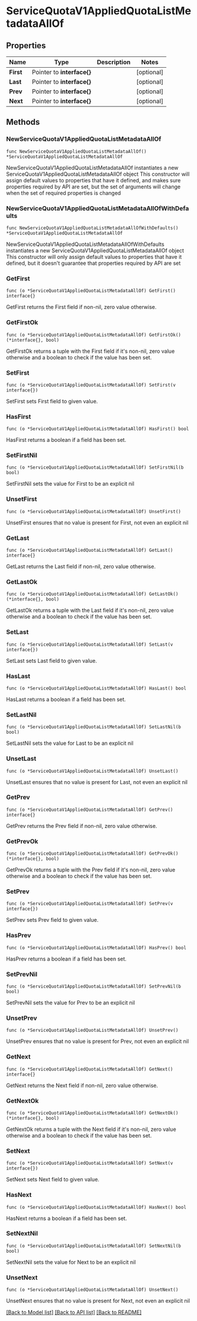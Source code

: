 # ServiceQuotaV1AppliedQuotaListMetadataAllOf

## Properties

Name | Type | Description | Notes
------------ | ------------- | ------------- | -------------
**First** | Pointer to **interface{}** |  | [optional] 
**Last** | Pointer to **interface{}** |  | [optional] 
**Prev** | Pointer to **interface{}** |  | [optional] 
**Next** | Pointer to **interface{}** |  | [optional] 

## Methods

### NewServiceQuotaV1AppliedQuotaListMetadataAllOf

`func NewServiceQuotaV1AppliedQuotaListMetadataAllOf() *ServiceQuotaV1AppliedQuotaListMetadataAllOf`

NewServiceQuotaV1AppliedQuotaListMetadataAllOf instantiates a new ServiceQuotaV1AppliedQuotaListMetadataAllOf object
This constructor will assign default values to properties that have it defined,
and makes sure properties required by API are set, but the set of arguments
will change when the set of required properties is changed

### NewServiceQuotaV1AppliedQuotaListMetadataAllOfWithDefaults

`func NewServiceQuotaV1AppliedQuotaListMetadataAllOfWithDefaults() *ServiceQuotaV1AppliedQuotaListMetadataAllOf`

NewServiceQuotaV1AppliedQuotaListMetadataAllOfWithDefaults instantiates a new ServiceQuotaV1AppliedQuotaListMetadataAllOf object
This constructor will only assign default values to properties that have it defined,
but it doesn't guarantee that properties required by API are set

### GetFirst

`func (o *ServiceQuotaV1AppliedQuotaListMetadataAllOf) GetFirst() interface{}`

GetFirst returns the First field if non-nil, zero value otherwise.

### GetFirstOk

`func (o *ServiceQuotaV1AppliedQuotaListMetadataAllOf) GetFirstOk() (*interface{}, bool)`

GetFirstOk returns a tuple with the First field if it's non-nil, zero value otherwise
and a boolean to check if the value has been set.

### SetFirst

`func (o *ServiceQuotaV1AppliedQuotaListMetadataAllOf) SetFirst(v interface{})`

SetFirst sets First field to given value.

### HasFirst

`func (o *ServiceQuotaV1AppliedQuotaListMetadataAllOf) HasFirst() bool`

HasFirst returns a boolean if a field has been set.

### SetFirstNil

`func (o *ServiceQuotaV1AppliedQuotaListMetadataAllOf) SetFirstNil(b bool)`

 SetFirstNil sets the value for First to be an explicit nil

### UnsetFirst
`func (o *ServiceQuotaV1AppliedQuotaListMetadataAllOf) UnsetFirst()`

UnsetFirst ensures that no value is present for First, not even an explicit nil
### GetLast

`func (o *ServiceQuotaV1AppliedQuotaListMetadataAllOf) GetLast() interface{}`

GetLast returns the Last field if non-nil, zero value otherwise.

### GetLastOk

`func (o *ServiceQuotaV1AppliedQuotaListMetadataAllOf) GetLastOk() (*interface{}, bool)`

GetLastOk returns a tuple with the Last field if it's non-nil, zero value otherwise
and a boolean to check if the value has been set.

### SetLast

`func (o *ServiceQuotaV1AppliedQuotaListMetadataAllOf) SetLast(v interface{})`

SetLast sets Last field to given value.

### HasLast

`func (o *ServiceQuotaV1AppliedQuotaListMetadataAllOf) HasLast() bool`

HasLast returns a boolean if a field has been set.

### SetLastNil

`func (o *ServiceQuotaV1AppliedQuotaListMetadataAllOf) SetLastNil(b bool)`

 SetLastNil sets the value for Last to be an explicit nil

### UnsetLast
`func (o *ServiceQuotaV1AppliedQuotaListMetadataAllOf) UnsetLast()`

UnsetLast ensures that no value is present for Last, not even an explicit nil
### GetPrev

`func (o *ServiceQuotaV1AppliedQuotaListMetadataAllOf) GetPrev() interface{}`

GetPrev returns the Prev field if non-nil, zero value otherwise.

### GetPrevOk

`func (o *ServiceQuotaV1AppliedQuotaListMetadataAllOf) GetPrevOk() (*interface{}, bool)`

GetPrevOk returns a tuple with the Prev field if it's non-nil, zero value otherwise
and a boolean to check if the value has been set.

### SetPrev

`func (o *ServiceQuotaV1AppliedQuotaListMetadataAllOf) SetPrev(v interface{})`

SetPrev sets Prev field to given value.

### HasPrev

`func (o *ServiceQuotaV1AppliedQuotaListMetadataAllOf) HasPrev() bool`

HasPrev returns a boolean if a field has been set.

### SetPrevNil

`func (o *ServiceQuotaV1AppliedQuotaListMetadataAllOf) SetPrevNil(b bool)`

 SetPrevNil sets the value for Prev to be an explicit nil

### UnsetPrev
`func (o *ServiceQuotaV1AppliedQuotaListMetadataAllOf) UnsetPrev()`

UnsetPrev ensures that no value is present for Prev, not even an explicit nil
### GetNext

`func (o *ServiceQuotaV1AppliedQuotaListMetadataAllOf) GetNext() interface{}`

GetNext returns the Next field if non-nil, zero value otherwise.

### GetNextOk

`func (o *ServiceQuotaV1AppliedQuotaListMetadataAllOf) GetNextOk() (*interface{}, bool)`

GetNextOk returns a tuple with the Next field if it's non-nil, zero value otherwise
and a boolean to check if the value has been set.

### SetNext

`func (o *ServiceQuotaV1AppliedQuotaListMetadataAllOf) SetNext(v interface{})`

SetNext sets Next field to given value.

### HasNext

`func (o *ServiceQuotaV1AppliedQuotaListMetadataAllOf) HasNext() bool`

HasNext returns a boolean if a field has been set.

### SetNextNil

`func (o *ServiceQuotaV1AppliedQuotaListMetadataAllOf) SetNextNil(b bool)`

 SetNextNil sets the value for Next to be an explicit nil

### UnsetNext
`func (o *ServiceQuotaV1AppliedQuotaListMetadataAllOf) UnsetNext()`

UnsetNext ensures that no value is present for Next, not even an explicit nil

[[Back to Model list]](../README.md#documentation-for-models) [[Back to API list]](../README.md#documentation-for-api-endpoints) [[Back to README]](../README.md)


